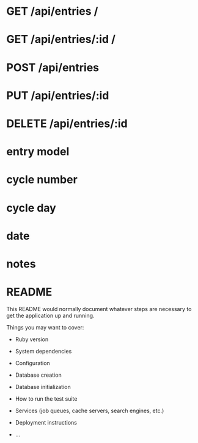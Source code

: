 # GET /api/entries /
# GET /api/entries/:id   /
# POST /api/entries
# PUT /api/entries/:id
# DELETE /api/entries/:id

# entry model
# cycle number
# cycle day
# date
# notes



# README

This README would normally document whatever steps are necessary to get the
application up and running.

Things you may want to cover:

* Ruby version

* System dependencies

* Configuration

* Database creation

* Database initialization

* How to run the test suite

* Services (job queues, cache servers, search engines, etc.)

* Deployment instructions

* ...
